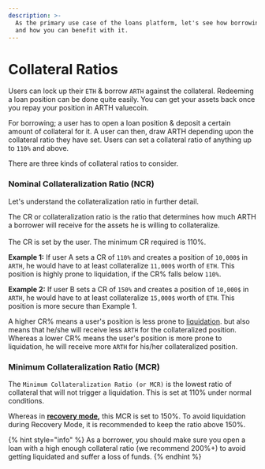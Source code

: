 ```yaml
---
description: >-
  As the primary use case of the loans platform, let's see how borrowing works
  and how you can benefit with it.
---
```


# Collateral Ratios

Users can lock up their `ETH` & borrow `ARTH` against the collateral. Redeeming a loan position can be done quite easily. You can get your assets back once you repay your position in ARTH valuecoin.

For borrowing; a user has to open a loan position & deposit a certain amount of collateral for it. A user can then, draw ARTH depending upon the collateral ratio they have set. Users can set a collateral ratio of anything up to `110%` and above.

There are three kinds of collateral ratios to consider.

### Nominal Collateralization Ratio (NCR)

Let's understand the collateralization ratio in further detail.

The CR or collateralization ratio is the ratio that determines how much ARTH a borrower will receive for the assets he is willing to collateralize.\
\
The CR is set by the user. The minimum CR required is 110%.

**Example 1:** If user A sets a CR of `110%` and creates a position of `10,000$` in `ARTH`, he would have to at least collateralize `11,000$` worth of `ETH`. This position is highly prone to liquidation, if the CR% falls below `110%`.

**Example 2:** If user B sets a CR of `150%` and creates a position of `10,000$` in `ARTH`, he would have to at least collateralize `15,000$` worth of `ETH`. This position is more secure than Example 1.

A higher CR% means a user's position is less prone to [liquidation](liquidations.md). but also means that he/she will receive less `ARTH` for the collateralized position. Whereas a lower CR% means the user's position is more prone to liquidation, he will receive more `ARTH` for his/her collateralized position.

### Minimum Collateralization Ratio (MCR)

The `Minimum Collateralization Ratio (or MCR)` is the lowest ratio of collateral that will not trigger a liquidation. This is set at 110% under normal conditions.

Whereas in [**recovery mode**](recovery-mode.md)**,** this MCR is set to 150%. To avoid liquidation during Recovery Mode, it is recommended to keep the ratio above 150%.

{% hint style="info" %}
As a borrower, you should make sure you open a loan with a high enough collateral ratio (we recommend 200%+) to avoid getting liquidated and suffer a loss of funds.
{% endhint %}
